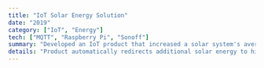 ```yaml
---
title: "IoT Solar Energy Solution"
date: "2019"
category: ["IoT", "Energy"]
tech: ["MQTT", "Raspberry Pi", "Sonoff"]
summary: "Developed an IoT product that increased a solar system's average daily generation by over 100%."
details: "Product automatically redirects additional solar energy to high-wattage appliances with grid fallback and inverter overload protection automation."
---
```

